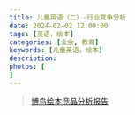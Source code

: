 ```yaml
---
title: 儿童英语（二）-行业竞争分析
date: 2024-02-02 12:00:00
tags: [英语，绘本]
categories: [业余, 教育]
keywords: [儿童英语，绘本]
description: 
photos: [
]
---
```



> [博鸟绘本竞品分析报告](https://www.woshipm.com/evaluating/4781933.html#toc-1)
